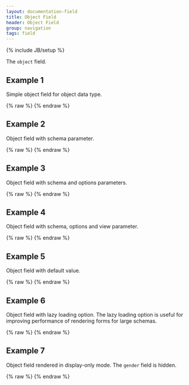 ```yaml
---
layout: documentation-field
title: Object Field
header: Object Field
group: navigation
tags: field
---
```

{% include JB/setup %}


The ```object``` field.


## Example 1
Simple object field for object data type.
<div id="field1"> </div>
{% raw %}
<script type="text/javascript" id="field1-script">
$("#field1").alpaca({
    "data": {
        name: "Taylor Swift",
        age: 18
    }
});
</script>
{% endraw %}


## Example 2
Object field with schema parameter.
<div id="field2"> </div>
{% raw %}
<script type="text/javascript" id="field2-script">
$("#field2").alpaca({
    "data": {
        name: "Taylor Swift",
        age: 18
    },
    "schema": {
        "title": "Customer Profile",
        "description": "Customer Contact Information",
        "type": "object",
        "properties": {
            "name": {
                "title": "Full Name",
                "description": "Enter Your Full Name",
                "type": "string"
            },
            "age": {
                "title": "Age",
                "type": "number"
            }
        }
    }
});
</script>
{% endraw %}


## Example 3
Object field with schema and options parameters.
<div id="field3"> </div>
{% raw %}
<script type="text/javascript" id="field3-script">
$("#field3").alpaca({
    "data": {
        name: "James Bond",
        age: 45,
        icecream: ["Chocolate", "Vanilla", "Strawberry"],
        address: {
            street: ["100 Main Street", "Suite 200"],
            city: "Burlington",
            state: "MA",
            zip: "18210"
        }
    },
    "schema": {
        "title": "Customer Profile",
        "description": "Alpaca Ice Cream Customer Profile",
        "type": "object",
        "properties": {
            "name": {
                "title": "Full Name",
                "type": "string"
            },
            "age": {
                "title": "Age",
                "type": "number"
            },
            "icecream": {
                "title": "Favorite Ice Cream",
                "type": "array"
            },
            "address": {
                "title": "Home Address",
                "type": "object",
                "properties": {
                    "street": {
                        "title": "Street Address",
                        "type": "array",
                        "items": {
                            "type": "string",
                            "maxLength": 30,
                            "minItems": 1,
                            "maxItems": 3
                        }
                    },
                    "city": {
                        "title": "City",
                        "type": "string"
                    },
                    "state": {
                        "title": "State",
                        "type": "string"
                    },
                    "zip": {
                        "title": "Zip Code",
                        "type": "string"
                    }
                }
            }
        }
    },
    "options": {
        "fields": {
            "address": {
                "fields": {
                    "street": {
                        "collapsed": true,
                        "itemLabel": "Line"
                    }
                }
            }
        }
    }
});
</script>
{% endraw %}


## Example 4
Object field with schema, options and view parameter.
<div id="field4"> </div>
{% raw %}
<script type="text/javascript" id="field4-script">
$("#field4").alpaca({
    "data": {
        name: "James Bond",
        age: 45,
        icecream: ["Chocolate", "Vanilla", "Strawberry"],
        address: {
            street: ["100 Main Street", "Suite 200"],
            city: "Burlington",
            state: "MA",
            zip: "18210"
        }
    },
    "view": "VIEW_BOOTSTRAP_EDIT",
    "schema": {
        "title": "Customer Profile",
        "description": "Alpaca Ice Cream Customer Profile",
        "type": "object",
        "properties": {
            "name": {
                "title": "Full Name",
                "description": "Enter Your Full Name",
                "type": "string"
            },
            "age": {
                "title": "Age",
                "type": "number"
            },
            "icecream": {
                "title": "Favorite Ice Cream",
                "description": "Enter Your Favorite Icecream",
                "type": "array"
            },
            "address": {
                "title": "Home Address",
                "type": "object",
                "properties": {
                    "street": {
                        "title": "Street",
                        "type": "array",
                        "items": {
                            "type": "string",
                            "maxLength": 30,
                            "minItems": 1,
                            "maxItems": 3
                        }
                    },
                    "city": {
                        "title": "City",
                        "type": "string"
                    },
                    "state": {
                        "title": "State",
                        "type": "string"
                    },
                    "zip": {
                        "title": "Zip Code",
                        "type": "string"
                    }
                }
            }
        }
    },
    "options": {
        "fields": {
            "address": {
                "fields": {
                    "street": {
                        "collapsed": true,
                        "itemLabel": "Line"
                    }
                }
            }
        }
    }
});
</script>
{% endraw %}


## Example 5
Object field with default value.
<div id="field5"> </div>
{% raw %}
<script type="text/javascript" id="field5-script">
$("#field5").alpaca({
    "schema": {
        "title": "Customer Profile",
        "description": "Customer Contact Information",
        "type": "object",
        "default": '{"name":"Taylor Swift","age":18}',
        "properties": {
            "name": {
                "title": "Full Name",
                "description": "Enter Your Full Name",
                "type": "string"
            },
            "age": {
                "title": "Age",
                "type": "number"
            }
        }
    }
});
</script>
{% endraw %}


## Example 6
Object field with lazy loading option. The lazy loading option is useful for improving performance of rendering forms for large schemas.
<div id="field6"> </div>
{% raw %}
<script type="text/javascript" id="field6-script">
$("#field6").alpaca({
    "data": {
        name: "James Bond",
        address: {
            street: ["100 Main Street", "Suite 200"],
            city: "Burlington",
            state: "MA",
            zip: "18210"
        }
    },
    "view": "VIEW_BOOTSTRAP_EDIT",
    "schema": {
        "title": "Customer Profile",
        "description": "Alpaca Ice Cream Customer Profile",
        "type": "object",
        "properties": {
            "name": {
                "title": "Full Name",
                "description": "Enter Your Full Name",
                "type": "string"
            },
            "address": {
                "title": "Home Address",
                "type": "object",
                "properties": {
                    "street": {
                        "title": "Street",
                        "type": "array",
                        "items": {
                            "type": "string",
                            "maxLength": 30,
                            "minItems": 1,
                            "maxItems": 3
                        }
                    },
                    "city": {
                        "title": "City",
                        "type": "string"
                    },
                    "state": {
                        "title": "State",
                        "type": "string"
                    },
                    "zip": {
                        "title": "Zip Code",
                        "type": "string"
                    }
                }
            }
        }
    },
    "options": {
        "fields": {
            "address": {
                "lazyLoading": true,
                "fields": {
                    "street": {
                        "collapsed": true,
                        "itemLabel": "Line"
                    }
                }
            }
        }
    }
});
</script>
{% endraw %}


## Example 7
Object field rendered in display-only mode. The <code>gender</code> field is hidden.
<div id="field7"> </div>
{% raw %}
<script type="text/javascript" id="field7-script">
$("#field7").alpaca({
    "data": {
        name: "Taylor Swift",
        age: 18,
        gender: "female"
    },
    "schema": {
        "title": "Customer Profile",
        "description": "Customer Contact Information",
        "type": "object",
        "properties": {
            "name": {
                "title": "Full Name",
                "description": "Enter Your Full Name",
                "type": "string"
            },
            "age": {
                "title": "Age",
                "type": "number"
            },
            "gender": {
                "title": "Gender",
                "type": "string"
            }
        }
    },
    "options": {
        "fields": {
            "gender": {
                "hidden": true
            }
        }
    },
    "view": "VIEW_BOOTSTRAP_DISPLAY"
});
</script>
{% endraw %}
